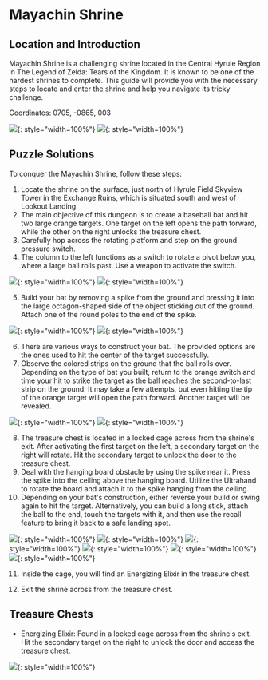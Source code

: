 # Mayachin Shrine

## Location and Introduction

Mayachin Shrine is a challenging shrine located in the Central Hyrule Region in The Legend of Zelda: Tears of the Kingdom. It is known to be one of the hardest shrines to complete. This guide will provide you with the necessary steps to locate and enter the shrine and help you navigate its tricky challenge.

Coordinates: 0705, -0865, 003

![](../images/Mayachin-1.jpg){: style="width=100%"}
![](../images/Mayachin-2.jpg){: style="width=100%"}

## Puzzle Solutions

To conquer the Mayachin Shrine, follow these steps:

1. Locate the shrine on the surface, just north of Hyrule Field Skyview Tower in the Exchange Ruins, which is situated south and west of Lookout Landing.
2. The main objective of this dungeon is to create a baseball bat and hit two large orange targets. One target on the left opens the path forward, while the other on the right unlocks the treasure chest.
3. Carefully hop across the rotating platform and step on the ground pressure switch.
4. The column to the left functions as a switch to rotate a pivot below you, where a large ball rolls past. Use a weapon to activate the switch.

![](../images/Mayachin-3.jpg){: style="width=100%"}
![](../images/Mayachin-4.jpg){: style="width=100%"}

5. Build your bat by removing a spike from the ground and pressing it into the large octagon-shaped side of the object sticking out of the ground. Attach one of the round poles to the end of the spike.

![](../images/Mayachin-5.jpg){: style="width=100%"}
![](../images/Mayachin-6.jpg){: style="width=100%"}

6. There are various ways to construct your bat. The provided options are the ones used to hit the center of the target successfully.
7. Observe the colored strips on the ground that the ball rolls over. Depending on the type of bat you built, return to the orange switch and time your hit to strike the target as the ball reaches the second-to-last strip on the ground. It may take a few attempts, but even hitting the tip of the orange target will open the path forward. Another target will be revealed.

![](../images/Mayachin-7.jpg){: style="width=100%"}
![](../images/Mayachin-8.jpg){: style="width=100%"}

8. The treasure chest is located in a locked cage across from the shrine's exit. After activating the first target on the left, a secondary target on the right will rotate. Hit the secondary target to unlock the door to the treasure chest.
9. Deal with the hanging board obstacle by using the spike near it. Press the spike into the ceiling above the hanging board. Utilize the Ultrahand to rotate the board and attach it to the spike hanging from the ceiling.
10. Depending on your bat's construction, either reverse your build or swing again to hit the target. Alternatively, you can build a long stick, attach the ball to the end, touch the targets with it, and then use the recall feature to bring it back to a safe landing spot.

![](../images/Mayachin-9.jpg){: style="width=100%"}
![](../images/Mayachin-10.jpg){: style="width=100%"}
![](../images/Mayachin-11.jpg){: style="width=100%"}
![](../images/Mayachin-12.jpg){: style="width=100%"}
![](../images/Mayachin-13.jpg){: style="width=100%"}
![](../images/Mayachin-14.jpg){: style="width=100%"}

11. Inside the cage, you will find an Energizing Elixir in the treasure chest.

12. Exit the shrine across from the treasure chest.

## Treasure Chests

- Energizing Elixir: Found in a locked cage across from the shrine's exit. Hit the secondary target on the right to unlock the door and access the treasure chest.

![](../images/Mayachin-15.jpg){: style="width=100%"}